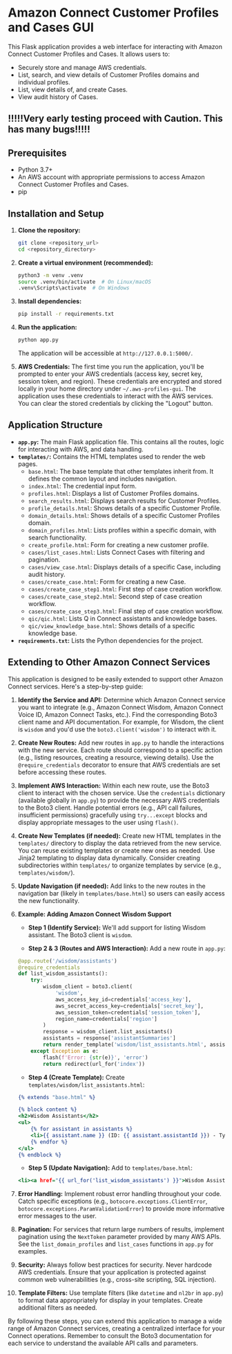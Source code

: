# Amazon Connect Customer Profiles and Cases GUI

This Flask application provides a web interface for interacting with Amazon Connect Customer Profiles and Cases. It allows users to:

*   Securely store and manage AWS credentials.
*   List, search, and view details of Customer Profiles domains and individual profiles.
*   List, view details of, and create Cases.
*   View audit history of Cases.

## !!!!!Very early testing proceed with Caution. This has many bugs!!!!!

## Prerequisites

*   Python 3.7+
*   An AWS account with appropriate permissions to access Amazon Connect Customer Profiles and Cases.
*   pip

## Installation and Setup

1.  **Clone the repository:**

    ```bash
    git clone <repository_url>
    cd <repository_directory>
    ```

2.  **Create a virtual environment (recommended):**

    ```bash
    python3 -m venv .venv
    source .venv/bin/activate  # On Linux/macOS
    .venv\Scripts\activate  # On Windows
    ```

3.  **Install dependencies:**

    ```bash
    pip install -r requirements.txt
    ```

4.  **Run the application:**

    ```bash
    python app.py
    ```

    The application will be accessible at `http://127.0.0.1:5000/`.

5.  **AWS Credentials:** The first time you run the application, you'll be prompted to enter your AWS credentials (access key, secret key, session token, and region). These credentials are encrypted and stored locally in your home directory under `~/.aws-profiles-gui`.  The application uses these credentials to interact with the AWS services.  You can clear the stored credentials by clicking the "Logout" button.

## Application Structure

*   **`app.py`:** The main Flask application file.  This contains all the routes, logic for interacting with AWS, and data handling.
*   **`templates/`:**  Contains the HTML templates used to render the web pages.
    *   `base.html`:  The base template that other templates inherit from.  It defines the common layout and includes navigation.
    *   `index.html`:  The credential input form.
    *   `profiles.html`:  Displays a list of Customer Profiles domains.
    *   `search_results.html`:  Displays search results for Customer Profiles.
    *   `profile_details.html`:  Shows details of a specific Customer Profile.
    *   `domain_details.html`:  Shows details of a specific Customer Profiles domain.
    *   `domain_profiles.html`: Lists profiles within a specific domain, with search functionality.
    *   `create_profile.html`: Form for creating a new customer profile.
    *   `cases/list_cases.html`: Lists Connect Cases with filtering and pagination.
    *   `cases/view_case.html`: Displays details of a specific Case, including audit history.
    *   `cases/create_case.html`: Form for creating a new Case.
    *   `cases/create_case_step1.html`: First step of case creation workflow.
    *   `cases/create_case_step2.html`: Second step of case creation workflow.
    *   `cases/create_case_step3.html`: Final step of case creation workflow.
    *   `qic/qic.html`: Lists Q in Connect assistants and knowledge bases.
    *   `qic/view_knowledge_base.html`: Shows details of a specific knowledge base.
*   **`requirements.txt`:** Lists the Python dependencies for the project.

## Extending to Other Amazon Connect Services

This application is designed to be easily extended to support other Amazon Connect services. Here's a step-by-step guide:

1.  **Identify the Service and API:** Determine which Amazon Connect service you want to integrate (e.g., Amazon Connect Wisdom, Amazon Connect Voice ID, Amazon Connect Tasks, etc.).  Find the corresponding Boto3 client name and API documentation.  For example, for Wisdom, the client is `wisdom` and you'd use the `boto3.client('wisdom')` to interact with it.

2.  **Create New Routes:** Add new routes in `app.py` to handle the interactions with the new service.  Each route should correspond to a specific action (e.g., listing resources, creating a resource, viewing details).  Use the `@require_credentials` decorator to ensure that AWS credentials are set before accessing these routes.

3.  **Implement AWS Interaction:** Within each new route, use the Boto3 client to interact with the chosen service.  Use the `credentials` dictionary (available globally in `app.py`) to provide the necessary AWS credentials to the Boto3 client.  Handle potential errors (e.g., API call failures, insufficient permissions) gracefully using `try...except` blocks and display appropriate messages to the user using `flash()`.

4.  **Create New Templates (if needed):**  Create new HTML templates in the `templates/` directory to display the data retrieved from the new service.  You can reuse existing templates or create new ones as needed.  Use Jinja2 templating to display data dynamically. Consider creating subdirectories within `templates/` to organize templates by service (e.g., `templates/wisdom/`).

5.  **Update Navigation (if needed):** Add links to the new routes in the navigation bar (likely in `templates/base.html`) so users can easily access the new functionality.

6.  **Example: Adding Amazon Connect Wisdom Support**

    *   **Step 1 (Identify Service):**  We'll add support for listing Wisdom assistant. The Boto3 client is `wisdom`.

    *   **Step 2 & 3 (Routes and AWS Interaction):**  Add a new route in `app.py`:

    ```python:app.py
    @app.route('/wisdom/assistants')
    @require_credentials
    def list_wisdom_assistants():
        try:
            wisdom_client = boto3.client(
                'wisdom',
                aws_access_key_id=credentials['access_key'],
                aws_secret_access_key=credentials['secret_key'],
                aws_session_token=credentials['session_token'],
                region_name=credentials['region']
            )
            response = wisdom_client.list_assistants()
            assistants = response['assistantSummaries']
            return render_template('wisdom/list_assistants.html', assistants=assistants)
        except Exception as e:
            flash(f'Error: {str(e)}', 'error')
            return redirect(url_for('index'))
    ```

    *   **Step 4 (Create Template):** Create `templates/wisdom/list_assistants.html`:

    ```html:templates/wisdom/list_assistants.html
    {% extends "base.html" %}

    {% block content %}
    <h2>Wisdom Assistants</h2>
    <ul>
        {% for assistant in assistants %}
        <li>{{ assistant.name }} (ID: {{ assistant.assistantId }}) - Type: {{ assistant.type }}</li>
        {% endfor %}
    </ul>
    {% endblock %}
    ```
    *   **Step 5 (Update Navigation):** Add to `templates/base.html`:
    ```html:templates/base.html
    <li><a href="{{ url_for('list_wisdom_assistants') }}">Wisdom Assistants</a></li>
    ```

7.  **Error Handling:** Implement robust error handling throughout your code.  Catch specific exceptions (e.g., `botocore.exceptions.ClientError`, `botocore.exceptions.ParamValidationError`) to provide more informative error messages to the user.

8.  **Pagination:** For services that return large numbers of results, implement pagination using the `NextToken` parameter provided by many AWS APIs.  See the `list_domain_profiles` and `list_cases` functions in `app.py` for examples.

9.  **Security:** Always follow best practices for security.  Never hardcode AWS credentials.  Ensure that your application is protected against common web vulnerabilities (e.g., cross-site scripting, SQL injection).

10. **Template Filters:**  Use template filters (like `datetime` and `nl2br` in `app.py`) to format data appropriately for display in your templates.  Create additional filters as needed.

By following these steps, you can extend this application to manage a wide range of Amazon Connect services, creating a centralized interface for your Connect operations. Remember to consult the Boto3 documentation for each service to understand the available API calls and parameters.